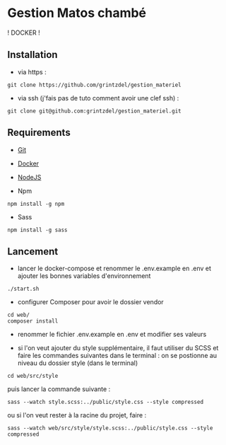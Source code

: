 # Gestion Matos chambé

! DOCKER !

## Installation
- via https :
```
git clone https://github.com/grintzdel/gestion_materiel
```

- via ssh (j'fais pas de tuto comment avoir une clef ssh) :
```
git clone git@github.com:grintzdel/gestion_materiel.git
```

## Requirements

- [Git](https://git-scm.com/downloads/win)

- [Docker](https://docs.docker.com/get-docker/)

- [NodeJS](https://nodejs.org/en/download/prebuilt-installer)

- Npm
```
npm install -g npm
```
- Sass
```
npm install -g sass
```

## Lancement

- lancer le docker-compose et renommer le .env.example en .env et ajouter les bonnes variables d'environnement
```
./start.sh
```

- configurer Composer pour avoir le dossier vendor
```
cd web/
composer install
```

- renommer le fichier .env.example en .env et modifier ses valeurs

- si l'on veut ajouter du style supplémentaire, il faut utiliser du SCSS et faire les commandes suivantes dans le terminal :
on se postionne au niveau du dossier style (dans le terminal)
```
cd web/src/style
```
puis lancer la commande suivante :
```
sass --watch style.scss:../public/style.css --style compressed
```
ou si l'on veut rester à la racine du projet, faire :
```
sass --watch web/src/style/style.scss:../public/style.css --style compressed
```